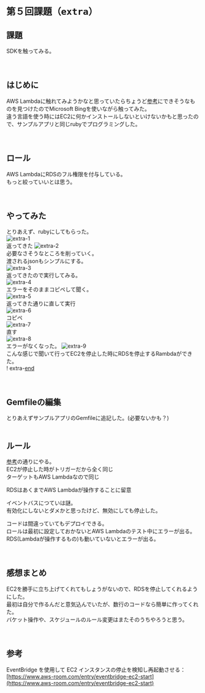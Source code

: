 # `第５回課題（extra）`
## 課題
SDKを触ってみる。
<br/>
<br/>
<br/>


## はじめに
AWS Lambdaに触れてみようかなと思っていたらちょうど[参考](https://www.aws-room.com/entry/eventbridge-ec2-start)にできそうなものを見つけたのでMicrosoft Bingを使いながら触ってみた。  
違う言語を使う時にはEC2に何かインストールしないといけないかもと思ったので、サンプルアプリと同じrubyでプログラミングした。  
<br/>
<br/>

## ロール
AWS LambdaにRDSのフル権限を付与している。  
もっと絞っていいとは思う。  
<br/>
<br/>

## やってみた
とりあえず、rubyにしてもらった。   
![extra-1](images/extra/1.png)  
返ってきた
![extra-2](images/extra/2.png)  
必要なさそうなところを削っていく。  
渡されるjsonもシンプルにする。  
![extra-3](images/extra/3.png)  
返ってきたので実行してみる。  
![extra-4](images/extra/4.png)  
エラーをそのままコピペして聞く。  
![extra-5](images/extra/5.png)  
返ってきた通りに直して実行  
![extra-6](images/extra/6.png)  
コピペ  
![extra-7](images/extra/7.png)  
直す  
![extra-8](images/extra/8.png)  
エラーがなくなった。
![extra-9](images/extra/9.png)  
こんな感じで聞いて行ってEC2を停止した時にRDSを停止するRambdaができた。  
! extra-[end](images/extra/end.png)  
<br/>
<br/>

## Gemfileの編集
とりあえずサンプルアプリのGemfileに追記した。(必要ないかも？)
<br/>
<br/>

## ルール
[参考](https://www.aws-room.com/entry/eventbridge-ec2-start)の通りにやる。  
EC2が停止した時がトリガーだから全く同じ  
ターゲットもAWS Lambdaなので同じ  

RDSはあくまでAWS Lambdaが操作することに留意  


イベントバスにつていは謎。  
有効化にしないとダメかと思ったけど、無効にしても停止した。  

コードは間違っていてもデプロイできる。  
ロールは最初に設定しておかないとAWS Lambdaのテスト中にエラーが出る。  
RDS(Lambdaが操作するもの)も動いていないとエラーが出る。  
<br/>
<br/>

## 感想まとめ
EC2を勝手に立ち上げてくれてもしょうがないので、RDSを停止してくれるようにした。  
最初は自分で作るんだと意気込んでいたが、数行のコードなら簡単に作ってくれた。  
バケット操作や、スケジュールのルール変更はまたそのうちやろうと思う。  
<br/>
<br/>

## 参考
EventBridge を使用して EC2 インスタンスの停止を検知し再起動させる：[https://www.aws-room.com/entry/eventbridge-ec2-start](https://www.aws-room.com/entry/eventbridge-ec2-start)


